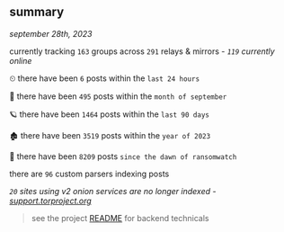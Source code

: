 
## summary
_september 28th, 2023_

currently tracking `163` groups across `291` relays & mirrors - _`119` currently online_

⏲ there have been `6` posts within the `last 24 hours`

🦈 there have been `495` posts within the `month of september`

🪐 there have been `1464` posts within the `last 90 days`

🏚 there have been `3519` posts within the `year of 2023`

🦕 there have been `8209` posts `since the dawn of ransomwatch`

there are `96` custom parsers indexing posts

_`20` sites using v2 onion services are no longer indexed - [support.torproject.org](https://support.torproject.org/onionservices/v2-deprecation/)_

> see the project [README](https://github.com/joshhighet/ransomwatch#ransomwatch--) for backend technicals
